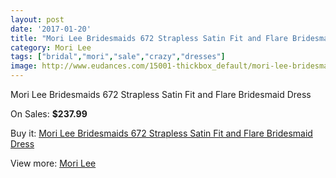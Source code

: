 ```yaml
---
layout: post
date: '2017-01-20'
title: "Mori Lee Bridesmaids 672 Strapless Satin Fit and Flare Bridesmaid Dress"
category: Mori Lee
tags: ["bridal","mori","sale","crazy","dresses"]
image: http://www.eudances.com/15001-thickbox_default/mori-lee-bridesmaids-672-strapless-satin-fit-and-flare-bridesmaid-dress.jpg
---
```

Mori Lee Bridesmaids 672 Strapless Satin Fit and Flare Bridesmaid Dress

On Sales: **$237.99**
<a href="https://www.eudances.com/en/mori-lee/4461-mori-lee-bridesmaids-672-strapless-satin-fit-and-flare-bridesmaid-dress.html"><amp-img layout="responsive" width="600" height="600" src="//www.eudances.com/15001-thickbox_default/mori-lee-bridesmaids-672-strapless-satin-fit-and-flare-bridesmaid-dress.jpg" alt="Mori Lee Bridesmaids 672 Strapless Satin Fit and Flare Bridesmaid Dress 0" /></a>
<a href="https://www.eudances.com/en/mori-lee/4461-mori-lee-bridesmaids-672-strapless-satin-fit-and-flare-bridesmaid-dress.html"><amp-img layout="responsive" width="600" height="600" src="//www.eudances.com/15002-thickbox_default/mori-lee-bridesmaids-672-strapless-satin-fit-and-flare-bridesmaid-dress.jpg" alt="Mori Lee Bridesmaids 672 Strapless Satin Fit and Flare Bridesmaid Dress 1" /></a>

Buy it: [Mori Lee Bridesmaids 672 Strapless Satin Fit and Flare Bridesmaid Dress](https://www.eudances.com/en/mori-lee/4461-mori-lee-bridesmaids-672-strapless-satin-fit-and-flare-bridesmaid-dress.html "Mori Lee Bridesmaids 672 Strapless Satin Fit and Flare Bridesmaid Dress")

View more: [Mori Lee](https://www.eudances.com/en/65-mori-lee "Mori Lee")